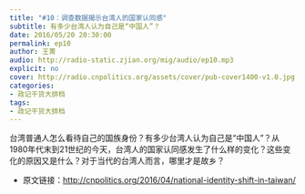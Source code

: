 ```yaml
---
title: "#10：调查数据揭示台湾人的国家认同感"
subtitle: 有多少台湾人认为自己是“中国人”？
date: 2016/05/20 20:30:00
permalink: ep10
author: 王菁
audio: http://radio-static.zjian.org/mig/audio/ep10.mp3
explicit: no
cover: http://radio.cnpolitics.org/assets/cover/pub-cover1400-v1.0.jpg
categories:
- 政记干货大排档
tags:
- 政记干货大排档
---
```


台湾普通人怎么看待自己的国族身份？有多少台湾人认为自己是“中国人”？从1980年代末到21世纪的今天，台湾人的国家认同感发生了什么样的变化？这些变化的原因又是什么？对于当代的台湾人而言，哪里才是故乡？

- 原文链接：<http://cnpolitics.org/2016/04/national-identity-shift-in-taiwan/>
